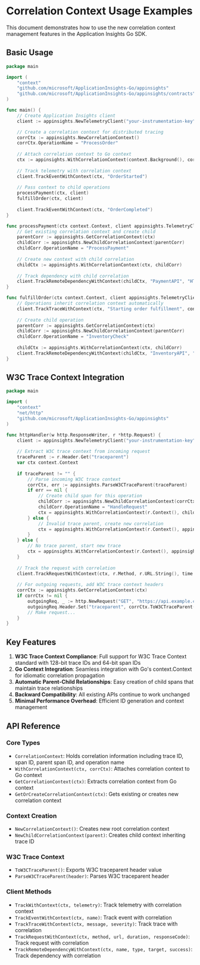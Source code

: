 # Correlation Context Usage Examples

This document demonstrates how to use the new correlation context management features in the Application Insights Go SDK.

## Basic Usage

```go
package main

import (
    "context"
    "github.com/microsoft/ApplicationInsights-Go/appinsights"
    "github.com/microsoft/ApplicationInsights-Go/appinsights/contracts"
)

func main() {
    // Create Application Insights client
    client := appinsights.NewTelemetryClient("your-instrumentation-key")

    // Create a correlation context for distributed tracing
    corrCtx := appinsights.NewCorrelationContext()
    corrCtx.OperationName = "ProcessOrder"
    
    // Attach correlation context to Go context
    ctx := appinsights.WithCorrelationContext(context.Background(), corrCtx)
    
    // Track telemetry with correlation context
    client.TrackEventWithContext(ctx, "OrderStarted")
    
    // Pass context to child operations
    processPayment(ctx, client)
    fulfillOrder(ctx, client)
    
    client.TrackEventWithContext(ctx, "OrderCompleted")
}

func processPayment(ctx context.Context, client appinsights.TelemetryClient) {
    // Get existing correlation context and create child
    parentCorr := appinsights.GetCorrelationContext(ctx)
    childCorr := appinsights.NewChildCorrelationContext(parentCorr)
    childCorr.OperationName = "ProcessPayment"
    
    // Create new context with child correlation
    childCtx := appinsights.WithCorrelationContext(ctx, childCorr)
    
    // Track dependency with child correlation
    client.TrackRemoteDependencyWithContext(childCtx, "PaymentAPI", "HTTP", "payment.service.com", true)
}

func fulfillOrder(ctx context.Context, client appinsights.TelemetryClient) {
    // Operations inherit correlation context automatically
    client.TrackTraceWithContext(ctx, "Starting order fulfillment", contracts.Information)
    
    // Create child operation
    parentCorr := appinsights.GetCorrelationContext(ctx)
    childCorr := appinsights.NewChildCorrelationContext(parentCorr)
    childCorr.OperationName = "InventoryCheck"
    
    childCtx := appinsights.WithCorrelationContext(ctx, childCorr)
    client.TrackRemoteDependencyWithContext(childCtx, "InventoryAPI", "HTTP", "inventory.service.com", true)
}
```

## W3C Trace Context Integration

```go
package main

import (
    "context"
    "net/http"
    "github.com/microsoft/ApplicationInsights-Go/appinsights"
)

func httpHandler(w http.ResponseWriter, r *http.Request) {
    client := appinsights.NewTelemetryClient("your-instrumentation-key")
    
    // Extract W3C trace context from incoming request
    traceParent := r.Header.Get("traceparent")
    var ctx context.Context
    
    if traceParent != "" {
        // Parse incoming W3C trace context
        corrCtx, err := appinsights.ParseW3CTraceParent(traceParent)
        if err == nil {
            // Create child span for this operation
            childCorr := appinsights.NewChildCorrelationContext(corrCtx)
            childCorr.OperationName = "HandleRequest"
            ctx = appinsights.WithCorrelationContext(r.Context(), childCorr)
        } else {
            // Invalid trace parent, create new correlation
            ctx = appinsights.WithCorrelationContext(r.Context(), appinsights.NewCorrelationContext())
        }
    } else {
        // No trace parent, start new trace
        ctx = appinsights.WithCorrelationContext(r.Context(), appinsights.NewCorrelationContext())
    }
    
    // Track the request with correlation
    client.TrackRequestWithContext(ctx, r.Method, r.URL.String(), time.Since(start), "200")
    
    // For outgoing requests, add W3C trace context headers
    corrCtx := appinsights.GetCorrelationContext(ctx)
    if corrCtx != nil {
        outgoingReq, _ := http.NewRequest("GET", "https://api.example.com/data", nil)
        outgoingReq.Header.Set("traceparent", corrCtx.ToW3CTraceParent())
        // Make request...
    }
}
```

## Key Features

1. **W3C Trace Context Compliance**: Full support for W3C Trace Context standard with 128-bit trace IDs and 64-bit span IDs
2. **Go Context Integration**: Seamless integration with Go's context.Context for idiomatic correlation propagation
3. **Automatic Parent-Child Relationships**: Easy creation of child spans that maintain trace relationships
4. **Backward Compatibility**: All existing APIs continue to work unchanged
5. **Minimal Performance Overhead**: Efficient ID generation and context management

## API Reference

### Core Types

- `CorrelationContext`: Holds correlation information including trace ID, span ID, parent span ID, and operation name
- `WithCorrelationContext(ctx, corrCtx)`: Attaches correlation context to Go context
- `GetCorrelationContext(ctx)`: Extracts correlation context from Go context
- `GetOrCreateCorrelationContext(ctx)`: Gets existing or creates new correlation context

### Context Creation

- `NewCorrelationContext()`: Creates new root correlation context
- `NewChildCorrelationContext(parent)`: Creates child context inheriting trace ID

### W3C Trace Context

- `ToW3CTraceParent()`: Exports W3C traceparent header value
- `ParseW3CTraceParent(header)`: Parses W3C traceparent header

### Client Methods

- `TrackWithContext(ctx, telemetry)`: Track telemetry with correlation context
- `TrackEventWithContext(ctx, name)`: Track event with correlation
- `TrackTraceWithContext(ctx, message, severity)`: Track trace with correlation
- `TrackRequestWithContext(ctx, method, url, duration, responseCode)`: Track request with correlation
- `TrackRemoteDependencyWithContext(ctx, name, type, target, success)`: Track dependency with correlation